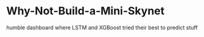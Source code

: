 # Why-Not-Build-a-Mini-Skynet
humble dashboard where LSTM and XGBoost tried their best to predict stuff
